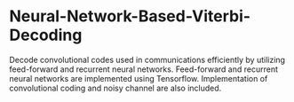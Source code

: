 # Neural-Network-Based-Viterbi-Decoding
Decode convolutional codes used in communications efficiently by utilizing feed-forward and recurrent neural networks. Feed-forward and recurrent neural networks are implemented using Tensorflow. Implementation of convolutional coding and noisy channel are also included. 
